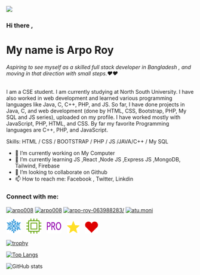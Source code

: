 ![](https://scontent.fzyl1-1.fna.fbcdn.net/v/t39.30808-6/448525518_455991667039752_4252443358728591756_n.jpg?_nc_cat=110&ccb=1-7&_nc_sid=5f2048&_nc_eui2=AeH-KFJZKpUpTgGCyICoWIv4q2Il0NTDbEWrYiXQ1MNsRc6wPM_U3KE-jFUhfDYtt4e8jP_Zmcl5VqYQgVgqJiSj&_nc_ohc=3V9ot5stjZkQ7kNvgHGrAW_&_nc_ht=scontent.fzyl1-1.fna&oh=00_AYAkePMf9VxBolgw4dBhL1Exd4ECWtX2XzDqKJ_b8H05BA&oe=6676187F)
### Hi there ,
# My name is Arpo Roy
###### Aspiring to see myself as a skilled full stack developer in Bangladesh , and moving in that direction with small steps.❤❤

I am a CSE student. I am currently studying at North South University. I have also worked in web development and learned various programming languages ​​like Java, C, C++, PHP, and JS. So far, I have done projects in Java, C, and web development (done by HTML, CSS, Bootstrap, PHP, My SQL and JS series), uploaded on my profile. I have worked mostly with JavaScript, PHP, HTML, and CSS. By far my favorite Programming languages ​​are C++, PHP, and JavaScript.

Skills: HTML / CSS / BOOTSTRAP / PHP / JS /JAVA/C++  / My SQL

- 🔭 I’m currently working on My Computer 
- 🌱 I’m currently learning JS ,React ,Node JS ,Express JS ,MongoDB, Tailwind, Firebase 
- 👯 I’m looking to collaborate on Github 
- 📫 How to reach me: Facebook , Twitter, Linkdin 


<h3 align="left">Connect with me:</h3>
<p align="left">
  <a href="https://github.com/arpo008" target="blank"><img align="center" src="https://raw.githubusercontent.com/rahuldkjain/github-profile-readme-generator/master/src/images/icons/Social/github.svg" alt="arpo008" height="30" width="40" /></a>
<a href="https://twitter.com/arpo008" target="blank"><img align="center" src="https://raw.githubusercontent.com/rahuldkjain/github-profile-readme-generator/master/src/images/icons/Social/twitter.svg" alt="arpo008" height="30" width="40" /></a>
<a href="https://linkedin.com/in/arpo-roy-063988283/" target="blank"><img align="center" src="https://raw.githubusercontent.com/rahuldkjain/github-profile-readme-generator/master/src/images/icons/Social/linked-in-alt.svg" alt="arpo-roy-063988283/" height="30" width="40" /></a>
<a href="https://fb.com/atu.moni" target="blank"><img align="center" src="https://raw.githubusercontent.com/rahuldkjain/github-profile-readme-generator/master/src/images/icons/Social/facebook.svg" alt="atu.moni" height="30" width="40" /></a>
</p>



<a href='https://archiveprogram.github.com/'><img src='https://raw.githubusercontent.com/acervenky/animated-github-badges/master/assets/acbadge.gif' width='40' height='40'></a> <a href='https://docs.github.com/en/developers'><img src='https://raw.githubusercontent.com/acervenky/animated-github-badges/master/assets/devbadge.gif' width='40' height='40'></a> <a href='https://github.com/pricing'><img src='https://raw.githubusercontent.com/acervenky/animated-github-badges/master/assets/pro.gif' width='40' height='40'></a> <a href='https://stars.github.com/'><img src='https://raw.githubusercontent.com/acervenky/animated-github-badges/master/assets/starbadge.gif' width='35' height='35'></a> <a href='https://docs.github.com/en/github/supporting-the-open-source-community-with-github-sponsors'><img src='https://raw.githubusercontent.com/acervenky/animated-github-badges/master/assets/sponsorbadge.gif' width='35' height='35'></a> 

[![trophy](https://github-profile-trophy.vercel.app/?username=arpo008)](https://github.com/ryo-ma/github-profile-trophy)

[![Top Langs](https://github-readme-stats.vercel.app/api/top-langs/?username=arpo008)](https://github.com/anuraghazra/github-readme-stats)

![GitHub stats](https://github-readme-stats.vercel.app/api?username=arpo008&show_icons=true&count_private=true)  



